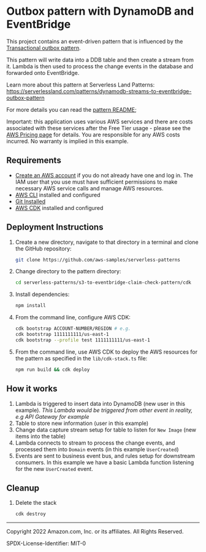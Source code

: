 # Outbox pattern with DynamoDB and EventBridge
This project contains an event-driven pattern that is influenced by the [Transactional outbox pattern](https://microservices.io/patterns/data/transactional-outbox.html). 

This pattern will write data into a DDB table and then create a stream from it. Lambda is then used to process the change events in the database and forwarded onto EventBridge.

Learn more about this pattern at Serverless Land Patterns: https://serverlessland.com/patterns/dynamodb-streams-to-eventbridge-outbox-pattern

For more details you can read the [pattern README](./cdk/README.md);

Important: this application uses various AWS services and there are costs associated with these services after the Free Tier usage - please see the [AWS Pricing page](https://aws.amazon.com/pricing/) for details. You are responsible for any AWS costs incurred. No warranty is implied in this example.


## Requirements

- [Create an AWS account](https://portal.aws.amazon.com/gp/aws/developer/registration/index.html) if you do not already have one and log in. The IAM user that you use must have sufficient permissions to make necessary AWS service calls and manage AWS resources.
- [AWS CLI](https://docs.aws.amazon.com/cli/latest/userguide/install-cliv2.html) installed and configured
- [Git Installed](https://git-scm.com/book/en/v2/Getting-Started-Installing-Git)
- [AWS CDK](https://docs.aws.amazon.com/cdk/latest/guide/cli.html) installed and configured

## Deployment Instructions

1. Create a new directory, navigate to that directory in a terminal and clone the GitHub repository:
   ```bash
   git clone https://github.com/aws-samples/serverless-patterns
   ```
2. Change directory to the pattern directory:
   ```bash
   cd serverless-patterns/s3-to-eventbridge-claim-check-pattern/cdk
   ```
3. Install dependencies:
   ```bash
   npm install
   ```
4. From the command line, configure AWS CDK:
   ```bash
   cdk bootstrap ACCOUNT-NUMBER/REGION # e.g.
   cdk bootstrap 1111111111/us-east-1
   cdk bootstrap --profile test 1111111111/us-east-1
   ```
5. From the command line, use AWS CDK to deploy the AWS resources for the pattern as specified in the `lib/cdk-stack.ts` file:
   ```bash
   npm run build && cdk deploy
   ```

## How it works

1. Lambda is triggered to insert data into DynamoDB (new user in this example). _This Lambda would be triggered from other event in reality, e.g API Gateway for example_
1. Table to store new information (user in this example)
1. Change data capture stream setup for table to listen for `New Image` (new items into the table)
1. Lambda connects to stream to process the change events, and processed them into `Domain` events (in this example `UserCreated`)
1. Events are sent to business event bus, and rules setup for downstream consumers. In this example we have a basic Lambda function listening for the new `UserCreated` event.

## Cleanup

1. Delete the stack
   ```bash
   cdk destroy
   ```

---

Copyright 2022 Amazon.com, Inc. or its affiliates. All Rights Reserved.

SPDX-License-Identifier: MIT-0
